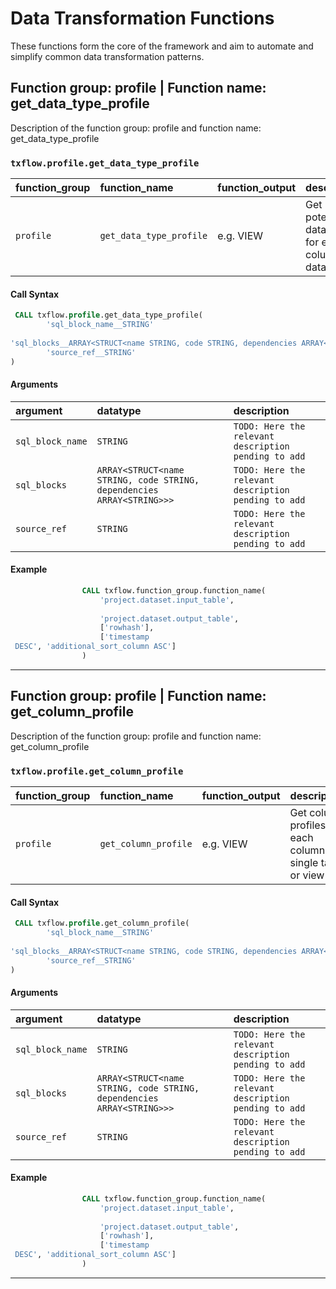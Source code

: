 
# Data Transformation Functions
These functions form the core of the framework and aim to automate and simplify common data transformation patterns.

## Function group: profile | Function name: get_data_type_profile
Description of the function group: profile and function name: get_data_type_profile

### `txflow.profile.get_data_type_profile`
                    
|function_group|function_name|function_output|description|
| :--- | :--- | :--- | :--- |
|`profile`|`get_data_type_profile`|e.g. VIEW|Get potential data types for each column in a dataset|

#### Call Syntax
```sql 
 CALL txflow.profile.get_data_type_profile( 
        'sql_block_name__STRING'
        
'sql_blocks__ARRAY<STRUCT<name STRING, code STRING, dependencies ARRAY<STRING>>>'
        'source_ref__STRING'
)
```                    
#### Arguments

|argument|datatype|description|
| :--- | :--- | :--- |
|`sql_block_name`|`STRING`|`TODO: Here the relevant description pending to add`|
|`sql_blocks`|`ARRAY<STRUCT<name STRING, code STRING, dependencies ARRAY<STRING>>>`|`TODO: Here the relevant description pending to add`|
|`source_ref`|`STRING`|`TODO: Here the relevant description pending to add`|
                    
#### Example
```sql 
                CALL txflow.function_group.function_name( 
                    'project.dataset.input_table',
 
                    'project.dataset.output_table', 
                    ['rowhash'], 
                    ['timestamp
 DESC', 'additional_sort_column ASC'] 
                ) 
```                    
--------------------------------


## Function group: profile | Function name: get_column_profile
Description of the function group: profile and function name: get_column_profile

### `txflow.profile.get_column_profile`
                    
|function_group|function_name|function_output|description|
| :--- | :--- | :--- | :--- |
|`profile`|`get_column_profile`|e.g. VIEW|Get column profiles for each column in a single table or view|

#### Call Syntax
```sql 
 CALL txflow.profile.get_column_profile( 
        'sql_block_name__STRING'
        
'sql_blocks__ARRAY<STRUCT<name STRING, code STRING, dependencies ARRAY<STRING>>>'
        'source_ref__STRING'
)
```                    
#### Arguments

|argument|datatype|description|
| :--- | :--- | :--- |
|`sql_block_name`|`STRING`|`TODO: Here the relevant description pending to add`|
|`sql_blocks`|`ARRAY<STRUCT<name STRING, code STRING, dependencies ARRAY<STRING>>>`|`TODO: Here the relevant description pending to add`|
|`source_ref`|`STRING`|`TODO: Here the relevant description pending to add`|
                    
#### Example
```sql 
                CALL txflow.function_group.function_name( 
                    'project.dataset.input_table',
 
                    'project.dataset.output_table', 
                    ['rowhash'], 
                    ['timestamp
 DESC', 'additional_sort_column ASC'] 
                ) 
```                    
--------------------------------
